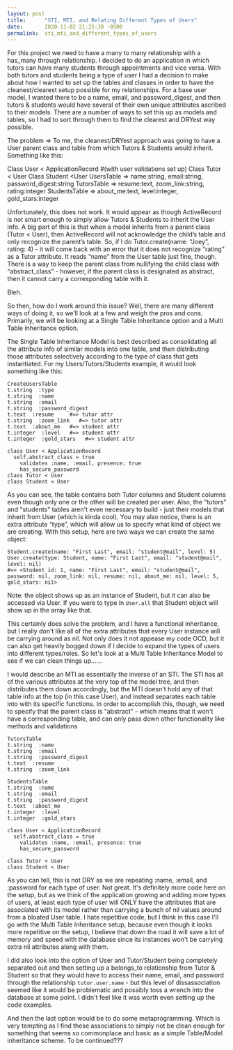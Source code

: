 ```yaml
---
layout: post
title:      "STI, MTI, and Relating Different Types of Users"
date:       2020-11-02 21:25:30 -0500
permalink:  sti_mti_and_different_types_of_users
---
```



For this project we need to have a many to many relationship with a has_many through relationship. I decided to do an application in which tutors can have many students through appointments and vice versa. With both tutors and students being a type of user I had a decision to make about how I wanted to set up the tables and classes in order to have the cleanest/clearest setup possible for my relationships. For a base user model, I wanted there to be a name, email, and password_digest, and then tutors & students would have several of their own unique attributes ascribed to their models. There are a number of ways to set this up as models and tables, so I had to sort through them to find the clearest and DRYest way possible.

The problem =>  To me, the cleanest/DRYest approach was going to have a User parent class and table from which Tutors & Students would inherit. Something like this:

Class User < ApplicationRecord  #(with user validations set up)
Class Tutor < User
Class Student <User
UsersTable => name:string, email:string, password_digest:string
TutorsTable => resume:text, zoom_link:string, rating:integer
StudentsTable => about_me:text, level:integer, gold_stars:integer

Unfortunately, this does not work. It would appear as though ActiveRecord is not smart enough to simply allow Tutors & Students to inherit the User info. A big part of this is that when a model inherits from a parent class (Tutor < User), then ActiveRecord will not acknowledge the child’s table and only recognize the parent’s table. So, if I do Tutor.create(name: “Joey”, rating: 4) - it will come back with an error that it does not recognize “rating” as a Tutor attribute. It reads “name” from the User table just fine, though. There is a way to keep the parent class from nullifying the child class with “abstract_class” - however, if the parent class is designated as abstract, then it cannot carry a corresponding table with it.

Bleh.

So then, how do I work around this issue? Well, there are many different ways of doing it, so we’ll look at a few and weigh the pros and cons. Primarily, we will be looking at a Single Table Inheritance option and a Multi Table inheritance option.

The Single Table Inheritance Model is best described as consolidating all the attribute info of similar models into one table, and then distributing those attributes selectively according to the type of class that gets instantiated. For my Users/Tutors/Students example, it would look something like this:

```
CreateUsersTable
t.string  :type
t.string  :name
t.string  :email
t.string  :password_digest
t.text  :resume     #=> tutor attr
t.string  :zoom_link   #=> tutor attr
t.text  :about_me   #=> student attr
t.integer  :level   #=> student attr
t.integer  :gold_stars   #=> student attr

class User < ApplicationRecord
  self.abstract_class = true
	validates :name, :email, presence: true
	has_secure_password
class Tutor < User
class Student < User
```

As you can see, the table contains both Tutor columns and Student columns even though only one or the other will be created per user. Also, the "tutors" and "students" tables aren't even necessary to build - just their models that inherit from User (which is kinda cool). You may also notice, there is an extra attribute “type”, which will allow us to specify what kind of object we are creating. With this setup, here are two ways we can create the same object: 

```
Student.create(name: "First Last", email: "student@mail", level: 5)
User.create(type: Student, name: "First Last", email: "student@mail", level: nil)
#=> <Student id: 1, name: "First Last", email: "student@mail", password: nil, zoom_link: nil, resume: nil, about_me: nil, level: 5, gold_stars: nil>
```

Note: the object shows up as an instance of Student, but it can also be accessed via User. If you were to type in `User.all` that Student object will show up in the array like that.

This certainly does solve the problem, and I have a functional inheritance, but I really don't like all of the extra attributes that every User instance will be carrying around as nil. Not only does it not appease my code OCD, but it can also get heavily bogged down if I decide to expand the types of users into different types/roles. So let's look at a Multi Table Inheritance Model to see if we can clean things up......

I would describe an MTI as essentially the inverse of an STI. The STI has all of the various attributes at the very top of the model tree, and then distributes them down accordingly, but the MTI doesn't hold any of that table info at the top (in this case User), and instead separates each table into with its specific functions. In order to accomplish this, though, we need to specify that the parent class is "abstract" - which means that it won't have a corresponding table, and can only pass down other functionality like methods and validations

```
TutorsTable
t.string  :name
t.string  :email
t.string  :password_digest
t.text  :resume  
t.string  :zoom_link  

StudentsTable
t.string  :name
t.string  :email
t.string  :password_digest
t.text  :about_me 
t.integer  :level  
t.integer  :gold_stars   

class User < ApplicationRecord
  self.abstract_class = true
	validates :name, :email, presence: true
	has_secure_password

class Tutor < User
class Student < User
```

As you can tell, this is not DRY as we are repeating :name, :email, and :password for each type of user. Not great. It's definitely more code here on the setup, but as we think of the application growing and adding more types of users, at least each type of user will ONLY have the attributes that are associated with its model rather than carrying a bunch of nil values around from a bloated User table. I hate repetitive code, but I think in this case I'll go with the Multi Table Inheritance setup, because even though it looks more repetitive on the setup, I believe that down the road it will save a lot of memory and speed with the database since its instances won't be carrying extra nil attributes along with them.

I did also look into the option of User and Tutor/Student being completely separated out and then setting up a belongs_to relationship from Tutor & Student so that they would have to access their name, email, and password through the relationship `tutor.user.name` - but this level of dissassociation seemed like it would be problematic and possibly toss a wrench into the database at some point. I didn't feel like it was worth even setting up the code examples.

And then the last option would be to do some metaprogramming. Which is very tempting as I find these associations to simply not be clean enough for something that seems so commonplace and basic as a simple Table/Model inheritance scheme. To be continued???
